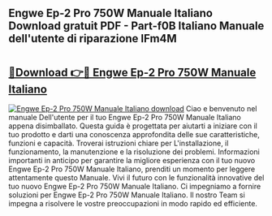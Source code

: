 ## Engwe Ep-2 Pro 750W Manuale Italiano Download gratuit PDF - Part-f0B Italiano Manuale dell'utente di riparazione lFm4M

# <h2><a href="http://dfehg9.blite.top/?on=Engwe+Ep-2+Pro+750W+Manuale+Italiano">🔗Download 👉🔴 Engwe Ep-2 Pro 750W Manuale Italiano</a></h2>

[![Engwe Ep-2 Pro 750W Manuale Italiano download](https://i.imgur.com/lujVjoI.png)](http://dfehg9.blite.top/?on=Engwe+Ep-2+Pro+750W+Manuale+Italiano)
Ciao e benvenuto nel manuale Dell'utente per il tuo Engwe Ep-2 Pro 750W Manuale Italiano appena disimballato. Questa guida è progettata per aiutarti a iniziare con il tuo prodotto e darti una conoscenza approfondita delle sue caratteristiche, funzioni e capacità. Troverai istruzioni chiare per L'installazione, il funzionamento, la manutenzione e la risoluzione dei problemi. Informazioni importanti in anticipo per garantire la migliore esperienza con il tuo nuovo Engwe Ep-2 Pro 750W Manuale Italiano, prenditi un momento per leggere attentamente questo Manuale. Vivi il futuro con le funzionalità innovative del tuo nuovo Engwe Ep-2 Pro 750W Manuale Italiano. Ci impegniamo a fornire soluzioni per Engwe Ep-2 Pro 750W Manuale Italiano. Il nostro Team si impegna a risolvere le vostre preoccupazioni in modo rapido ed efficiente.
